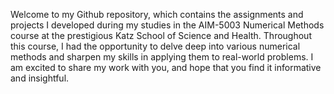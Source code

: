 Welcome to my Github repository, which contains the assignments and projects I developed during my studies in the AIM-5003 Numerical Methods course at the prestigious Katz School of Science and Health. Throughout this course, I had the opportunity to delve deep into various numerical methods and sharpen my skills in applying them to real-world problems. I am excited to share my work with you, and hope that you find it informative and insightful.
